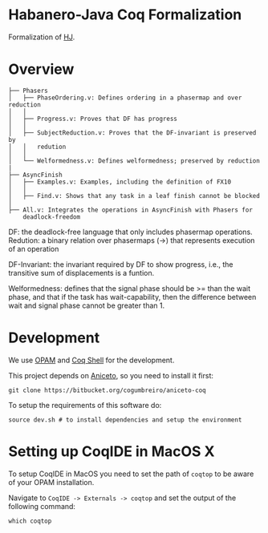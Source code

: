 # Habanero-Java Coq Formalization

Formalization of [HJ](https://wiki.rice.edu/confluence/display/HABANERO/Habanero-Java).

# Overview

```
├── Phasers
│   ├── PhaseOrdering.v: Defines ordering in a phasermap and over reduction
│   │
│   ├── Progress.v: Proves that DF has progress
│   │
│   ├── SubjectReduction.v: Proves that the DF-invariant is preserved by
│   │   redution
│   │
│   └── Welformedness.v: Defines welformedness; preserved by reduction
|
├── AsyncFinish
│   ├── Examples.v: Examples, including the definition of FX10
│   │
│   ├── Find.v: Shows that any task in a leaf finish cannot be blocked
│
├── All.v: Integrates the operations in AsyncFinish with Phasers for
    deadlock-freedom
```

DF: the deadlock-free language that only includes phasermap operations.
Redution: a binary relation over phasermaps (->) that represents execution of
an operation

DF-Invariant: the invariant required by DF to show progress, i.e.,
the transitive sum of displacements is a funtion.

Welformedness: defines that the signal phase should be >= than the wait phase,
and that if the task has wait-capability, then the difference between wait
and signal phase cannot be greater than 1.

# Development

We use [OPAM](https://opam.ocaml.org/) and [Coq Shell](https://github.com/coq/opam-coq-shell)
for the development.

This project depends on [Aniceto](https://bitbucket.org/cogumbreiro/aniceto-coq),
so you need to install it first:
```
git clone https://bitbucket.org/cogumbreiro/aniceto-coq
```

To setup the requirements of this software do:
```
source dev.sh # to install dependencies and setup the environment
```

# Setting up CoqIDE in MacOS X

To setup CoqIDE in MacOS you need to set the path of `coqtop` to be aware
of your OPAM installation.

Navigate to `CoqIDE -> Externals -> coqtop` and set the output of the
following command:

```
which coqtop
```
